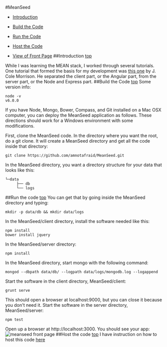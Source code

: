<a id="top"></a>
#MeanSeed
* [Introduction](#intro)

* [Build the Code](#build)

* [Run the Code](#run)

* [Host the Code](#host)

* [View of Front Page](#front-page)
 <a id="intro"></a>
##Introduction [top](#top)

While I was learning the MEAN stack, I worked through several tutorials. One tutorial that formed the basis for my development was [this one](https://www.gitbook.com/book/amnotafraid/i-mean-it/edit#) by J. Cole Morrison. He separated the client part, or the Angular part, from the server part, or the Node and Express part.
<a id="build"></a>
##Build the Code [top](#top)
Some version info:

```
node -v
v6.0.0
```
If you have Node, Mongo, Bower, Compass, and Git installed on a Mac OSX computer, you can deploy the MeanSeed application as follows. These directions should work for a Windows environment with some modifications.

First, clone the MeanSeed code. In the directory where you want the root, do a git clone. It will create a MeanSeed directory and get all the code inside that directory:
```
git clone https://github.com/amnotafraid/MeanSeed.git
```
In the MeanSeed directory, you want a directory structure for your data that looks like this:
```
└─data
     ├── db
     └── logs
```
<a id="run"></a>
##Run the code [top](#top)
You can get that by going inside the MeanSeed directory and typing:
```
mkdir -p data/db && mkdir data/logs
```
In the MeanSeed/client directory, install the software needed like this:
```
npm install
bower install jquery
```
In the MeanSeed/server directory:
```
npm install
```
In the MeanSeed directory, start mongo with the following command:
```
mongod --dbpath data/db/ --logpath data/logs/mongodb.log --logappend
```
Start the software in the client directory, MeanSeed/client:
```
grunt serve
```
This should open a browser at localhost:9000, but you can close it because you don't need it. 
Start the software in the server directory, MeanSeed/server:
```
npm test
```
Open up a browser at http://localhost:3000. You should see your app:
<a id="front-page"></a>
![meanseed front page](https://cloud.githubusercontent.com/assets/1727761/21093854/abdd6b3a-c019-11e6-9e5a-d17f72920dc6.png)
<a id="host"></a>
##Host the code [top](#top)
I have instruction on how to host this code [here](https://amnotafraid.gitbooks.io/i-mean-it/content/hosting_on_bitnami.html)

